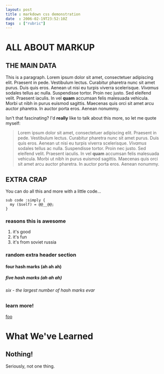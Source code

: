 ```yaml
---
layout: post
title : markdown css demonstration
date  : 2006-02-19T23:52:10Z
tags  : ["rubric"]
---
```

# ALL ABOUT MARKUP

## THE MAIN DATA

This is a paragraph.  Lorem ipsum dolor sit amet, consectetuer adipiscing elit. Praesent in pede. Vestibulum lectus. Curabitur pharetra nunc sit amet purus. Duis quis eros. Aenean ut nisi eu turpis viverra scelerisque. *Vivamus* sodales tellus ac nulla. Suspendisse tortor. Proin nec justo. Sed eleifend velit. Praesent iaculis. In vel **quam** accumsan felis malesuada vehicula. Morbi ut nibh in purus euismod sagittis. Maecenas quis orci sit amet arcu auctor pharetra. In auctor porta eros. Aenean nonummy.

Isn't that fascinating?  I'd **really** like to talk about this more, so let me quote myself:

> Lorem ipsum dolor sit amet, consectetuer adipiscing elit. Praesent in pede. Vestibulum lectus. Curabitur pharetra nunc sit amet purus. Duis quis eros. Aenean ut nisi eu turpis viverra scelerisque. *Vivamus* sodales tellus ac nulla. Suspendisse tortor. Proin nec justo. Sed eleifend velit. Praesent iaculis. In vel **quam** accumsan felis malesuada vehicula. Morbi ut nibh in purus euismod sagittis. Maecenas quis orci sit amet arcu auctor pharetra. In auctor porta eros. Aenean nonummy.


## EXTRA CRAP

You can do all this and more with a little code...

    sub code :simply {
      my ($self) = @@__@@;
    }

### reasons this is awesome

1. it's good
2. it's fun
3. it's from soviet russia

### random extra header section

#### four hash marks (ah ah ah)

##### five hash marks (ah ah ah)

###### six - the largest number of hash marks evar

### learn more!

[foo](http://www.perl.org)

What We've Learned
============

Nothing!
-------

Seriously, not one thing.
